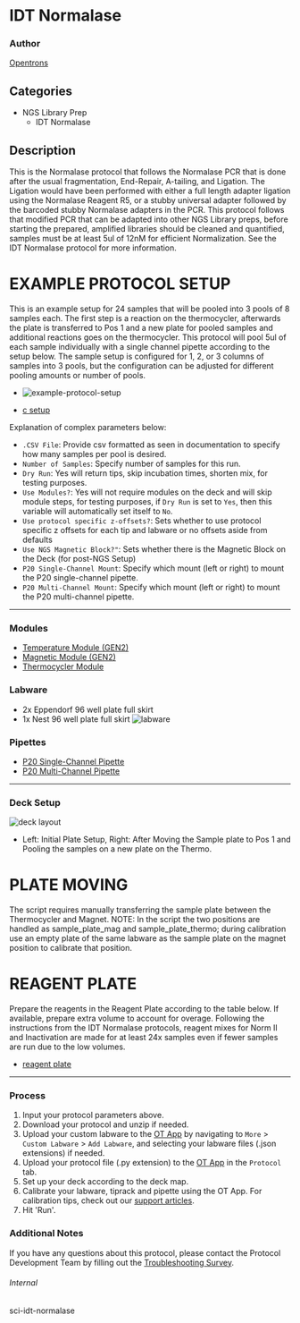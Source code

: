 # IDT Normalase

### Author
[Opentrons](https://opentrons.com/)

## Categories
* NGS Library Prep
	* IDT Normalase

## Description
This is the Normalase protocol that follows the Normalase PCR that is done after the usual fragmentation, End-Repair, A-tailing, and Ligation. The Ligation would have been performed with either a full length adapter ligation using the Normalase Reagent R5, or a stubby universal adapter followed by the barcoded stubby Normalase adapters in the PCR. This protocol follows that modified PCR that can be adapted into other NGS Library preps, before starting the prepared, amplified libraries should be cleaned and quantified, samples must be at least 5ul of 12nM for efficient Normalization. See the IDT Normalase protocol for more information.

# EXAMPLE PROTOCOL SETUP
This is an example setup for 24 samples that will be pooled into 3 pools of 8 samples each. The first step is a reaction on the thermocycler, afterwards the plate is transferred to Pos 1 and a new plate for pooled samples and additional reactions goes on the thermocycler. This protocol will pool 5ul of each sample individually with a single channel pipette according to
the setup below. The sample setup is configured for 1, 2, or 3 columns of samples into 3 pools, but the configuration can be adjusted for different pooling amounts or number of pools.

* ![example-protocol-setup](https://opentrons-protocol-library-website.s3.amazonaws.com/custom-README-images/sci-idt-normalase/example+protocol+setup.png)

* [c setup](https://opentrons-protocol-library-website.s3.amazonaws.com/custom-README-images/sci-idt-normalase/example+protocol+csv.png)


Explanation of complex parameters below:
* `.CSV File`: Provide csv formatted as seen in documentation to specify how many samples per pool is desired. 
* `Number of Samples`: Specify number of samples for this run.
* `Dry Run`: Yes will return tips, skip incubation times, shorten mix, for testing purposes.
* `Use Modules?`: Yes will not require modules on the deck and will skip module steps, for testing purposes, if `Dry Run` is set to `Yes`, then this variable will automatically set itself to `No`.
* `Use protocol specific z-offsets?`: Sets whether to use protocol specific z offsets for each tip and labware or no offsets aside from defaults
* `Use NGS Magnetic Block?"`: Sets whether there is the Magnetic Block on the Deck (for post-NGS Setup)
* `P20 Single-Channel Mount`: Specify which mount (left or right) to mount the P20 single-channel pipette.
* `P20 Multi-Channel Mount`: Specify which mount (left or right) to mount the P20 multi-channel pipette.

---

### Modules
* [Temperature Module (GEN2)](https://shop.opentrons.com/collections/hardware-modules/products/tempdeck)
* [Magnetic Module (GEN2)](https://shop.opentrons.com/collections/hardware-modules/products/magdeck)
* [Thermocycler Module](https://shop.opentrons.com/collections/hardware-modules/products/thermocycler-module)

### Labware
* 2x Eppendorf 96 well plate full skirt
* 1x Nest 96 well plate full skirt
![labware](https://opentrons-protocol-library-website.s3.amazonaws.com/custom-README-images/sci-idt-normalase/labware+table.png)

### Pipettes
* [P20 Single-Channel Pipette](https://shop.opentrons.com/8-channel-electronic-pipette/)
* [P20 Multi-Channel Pipette](https://shop.opentrons.com/8-channel-electronic-pipette/)


---

### Deck Setup
![deck layout](https://opentrons-protocol-library-website.s3.amazonaws.com/custom-README-images/sci-idt-normalase/deck+setup.png)

* Left: Initial Plate Setup, Right: After Moving the Sample plate to Pos 1 and Pooling the samples on a new plate on the
Thermo.

# PLATE MOVING
The script requires manually transferring the sample plate between the Thermocycler and Magnet. NOTE: In the script
the two positions are handled as sample_plate_mag and sample_plate_thermo; during calibration use an empty plate of
the same labware as the sample plate on the magnet position to calibrate that position.

# REAGENT PLATE
Prepare the reagents in the Reagent Plate according to the table below. If available, prepare extra volume to account for
overage. Following the instructions from the IDT Normalase protocols, reagent mixes for Norm II and Inactivation are
made for at least 24x samples even if fewer samples are run due to the low volumes.

* [reagent plate](https://opentrons-protocol-library-website.s3.amazonaws.com/custom-README-images/sci-idt-normalase/reagent+plate+setup.png)


---

### Process
1. Input your protocol parameters above.
2. Download your protocol and unzip if needed.
3. Upload your custom labware to the [OT App](https://opentrons.com/ot-app) by navigating to `More` > `Custom Labware` > `Add Labware`, and selecting your labware files (.json extensions) if needed.
4. Upload your protocol file (.py extension) to the [OT App](https://opentrons.com/ot-app) in the `Protocol` tab.
5. Set up your deck according to the deck map.
6. Calibrate your labware, tiprack and pipette using the OT App. For calibration tips, check out our [support articles](https://support.opentrons.com/en/collections/1559720-guide-for-getting-started-with-the-ot-2).
7. Hit 'Run'.

### Additional Notes
If you have any questions about this protocol, please contact the Protocol Development Team by filling out the [Troubleshooting Survey](https://protocol-troubleshooting.paperform.co/).

###### Internal
sci-idt-normalase
